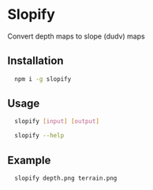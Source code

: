 # Slopify

Convert depth maps to slope (dudv) maps

## Installation

```bash
  npm i -g slopify
```

## Usage

```bash
  slopify [input] [output]
```

```bash
  slopify --help
```

## Example

```bash
  slopify depth.png terrain.png
```
